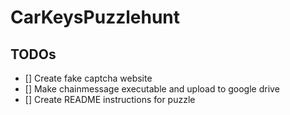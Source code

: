 # CarKeysPuzzlehunt

## TODOs
- [] Create fake captcha website
- [] Make chainmessage executable and upload to google drive
- [] Create README instructions for puzzle
